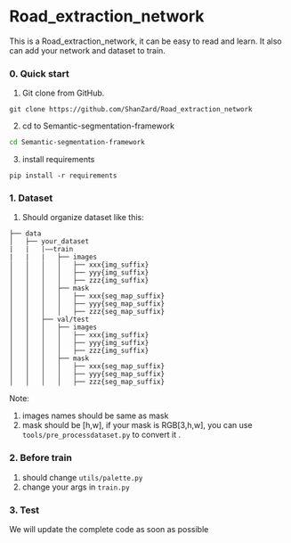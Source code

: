 # Road_extraction_network
This is a Road_extraction_network, it can be easy to read and learn. It also can add your network and dataset to train. 

### 0. Quick start

1. Git clone from GitHub.

```
git clone https://github.com/ShanZard/Road_extraction_network
```

2. cd to Semantic-segmentation-framework

```sh
cd Semantic-segmentation-framework
```

3. install requirements

```
pip install -r requirements
```



### 1. Dataset

1. Should organize dataset like this:

```
├── data
│   ├── your_dataset
|   |   |——train
|   |   |   ├── images
│   │   │   │   ├── xxx{img_suffix}
│   │   │   │   ├── yyy{img_suffix}
│   │   │   │   ├── zzz{img_suffix}
│   │   │   ├── mask
│   │   │   │   ├── xxx{seg_map_suffix}
│   │   │   │   ├── yyy{seg_map_suffix}
│   │   │   │   ├── zzz{seg_map_suffix}
│   │   ├── val/test
│   │   │   ├── images
│   │   │   │   ├── xxx{img_suffix}
│   │   │   │   ├── yyy{img_suffix}
│   │   │   │   ├── zzz{img_suffix}
│   │   │   ├── mask
│   │   │   │   ├── xxx{seg_map_suffix}
│   │   │   │   ├── yyy{seg_map_suffix}
│   │   │   │   ├── zzz{seg_map_suffix}
```

Note: 

1. images names should be same as mask
1. mask should be [h,w], if your mask is RGB[3,h,w],  you can use ```tools/pre_processdataset.py``` to convert it .

### 2. Before train

1. should change ```utils/palette.py```
2. change your args in ```train.py```

### 3. Test


We will update the complete code as soon as possible
